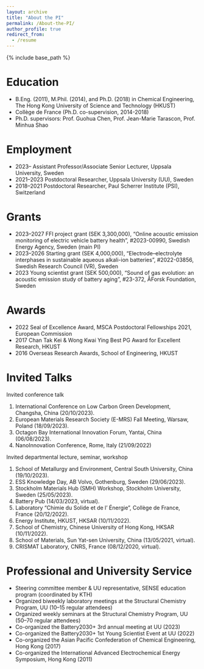 ```yaml
---
layout: archive
title: "About the PI"
permalink: /About-the-PI/
author_profile: true
redirect_from:
  - /resume
---
```


{% include base_path %}

Education
======
* B.Eng. (2011), M.Phil. (2014), and Ph.D. (2018) in Chemical Engineering, The Hong Kong University of Science and Technology (HKUST)
* Collège de France (Ph.D. co-supervision, 2014-2018)
* Ph.D. supervisors: Prof. Guohua Chen, Prof. Jean-Marie Tarascon, Prof. Minhua Shao

Employment
======
* 2023–		Assistant Professor/Associate Senior Lecturer, Uppsala University, Sweden
* 2021–2023	Postdoctoral Researcher, Uppsala University (UU), Sweden
* 2018–2021	Postdoctoral Researcher, Paul Scherrer Institute (PSI), Switzerland
  
Grants
======
* 2023–2027	FFI project grant (SEK 3,300,000), “Online acoustic emission monitoring of electric vehicle battery health”, #2023-00990, Swedish Energy Agency, Sweden (main PI)
* 2023–2026	Starting grant (SEK 4,000,000), “Electrode–electrolyte interphases in sustainable aqueous alkali-ion batteries”, #2022-03856, Swedish Research Council (VR), Sweden
* 2023	Young scientist grant (SEK 500,000), “Sound of gas evolution: an acoustic emission study of battery aging”, #23-372, ÅForsk Foundation, Sweden

Awards
======
* 2022		Seal of Excellence Award, MSCA Postdoctoral Fellowships 2021, European Commission
* 2017		Chan Tak Kei & Wong Kwai Ying Best PG Award for Excellent Research, HKUST
* 2016		Overseas Research Awards, School of Engineering, HKUST
  
Invited Talks
======
Invited conference talk
1.	International Conference on Low Carbon Green Development, Changsha, China (20/10/2023).
1.	European Materials Research Society (E-MRS) Fall Meeting, Warsaw, Poland (18/09/2023).
1.	Octagon Bay International Innovation Forum, Yantai, China (06/08/2023).
1.	NanoInnovation Conference, Rome, Italy (21/09/2022)

Invited departmental lecture, seminar, workshop
1.	School of Metallurgy and Environment, Central South University, China (19/10/2023).
1.	ESS Knowledge Day, AB Volvo, Gothenburg, Sweden (29/06/2023).
1.	Stockholm Materials Hub (SMH) Workshop, Stockholm University, Sweden (25/05/2023).
1.	Battery Pub (14/03/2023, virtual).
1.	Laboratory “Chimie du Solide et de l’ Énergie”, Collège de France, France (20/12/2022).
1.	Energy Institute, HKUST, HKSAR (10/11/2022).
1.	School of Chemistry, Chinese University of Hong Kong, HKSAR (10/11/2022).
1.	School of Materials, Sun Yat-sen University, China (13/05/2021, virtual).
1.	CRISMAT Laboratory, CNRS, France (08/12/2020, virtual).
  
Professional and University Service
======
* Steering committee member & UU representative, SENSE education program (coordinated by KTH)
* Organized biweekly laboratory meetings at the Structural Chemistry Program, UU (10–15 regular attendees)
* Organized weekly seminars at the Structural Chemistry Program, UU (50–70 regular attendees)
* Co-organized the Battery2030+ 3rd annual meeting at UU (2023)
* Co-organized the Battery2030+ 1st Young Scientist Event at UU (2022)
* Co-organized the Asian Pacific Confederation of Chemical Engineering, Hong Kong (2017)
* Co-organized the International Advanced Electrochemical Energy Symposium, Hong Kong (2011)

